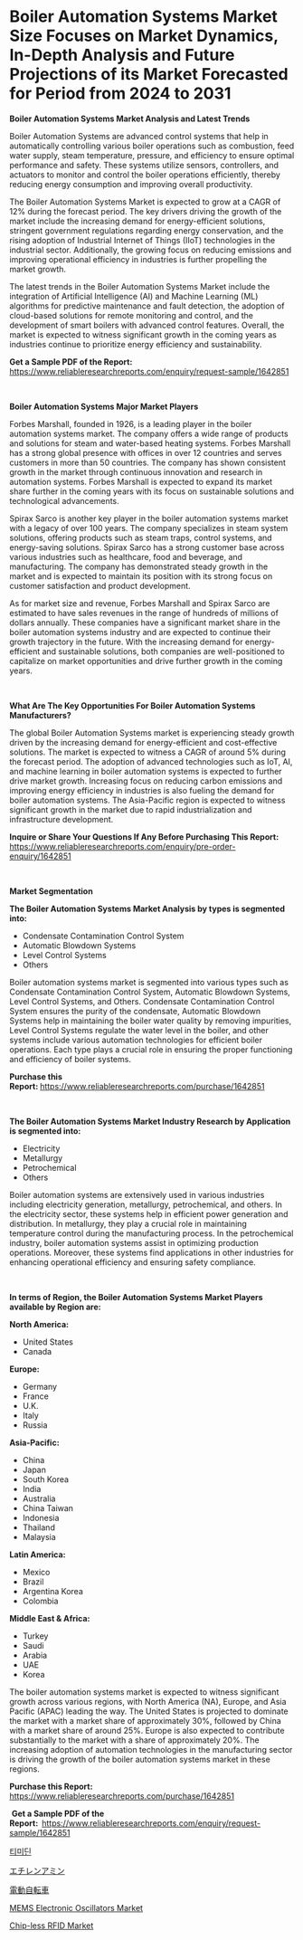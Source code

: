 <p><h1>Boiler Automation Systems Market Size Focuses on Market Dynamics, In-Depth Analysis and Future Projections of its Market Forecasted for Period from 2024 to 2031</h1></p><p><strong>Boiler Automation Systems Market Analysis and Latest Trends</strong></p>
<p><p>Boiler Automation Systems are advanced control systems that help in automatically controlling various boiler operations such as combustion, feed water supply, steam temperature, pressure, and efficiency to ensure optimal performance and safety. These systems utilize sensors, controllers, and actuators to monitor and control the boiler operations efficiently, thereby reducing energy consumption and improving overall productivity.</p><p>The Boiler Automation Systems Market is expected to grow at a CAGR of 12% during the forecast period. The key drivers driving the growth of the market include the increasing demand for energy-efficient solutions, stringent government regulations regarding energy conservation, and the rising adoption of Industrial Internet of Things (IIoT) technologies in the industrial sector. Additionally, the growing focus on reducing emissions and improving operational efficiency in industries is further propelling the market growth.</p><p>The latest trends in the Boiler Automation Systems Market include the integration of Artificial Intelligence (AI) and Machine Learning (ML) algorithms for predictive maintenance and fault detection, the adoption of cloud-based solutions for remote monitoring and control, and the development of smart boilers with advanced control features. Overall, the market is expected to witness significant growth in the coming years as industries continue to prioritize energy efficiency and sustainability.</p></p>
<p><strong>Get a Sample PDF of the Report:&nbsp;</strong> <a href="https://www.reliableresearchreports.com/enquiry/request-sample/1642851">https://www.reliableresearchreports.com/enquiry/request-sample/1642851</a></p>
<p>&nbsp;</p>
<p><strong>Boiler Automation Systems Major Market Players</strong></p>
<p><p>Forbes Marshall, founded in 1926, is a leading player in the boiler automation systems market. The company offers a wide range of products and solutions for steam and water-based heating systems. Forbes Marshall has a strong global presence with offices in over 12 countries and serves customers in more than 50 countries. The company has shown consistent growth in the market through continuous innovation and research in automation systems. Forbes Marshall is expected to expand its market share further in the coming years with its focus on sustainable solutions and technological advancements.</p><p>Spirax Sarco is another key player in the boiler automation systems market with a legacy of over 100 years. The company specializes in steam system solutions, offering products such as steam traps, control systems, and energy-saving solutions. Spirax Sarco has a strong customer base across various industries such as healthcare, food and beverage, and manufacturing. The company has demonstrated steady growth in the market and is expected to maintain its position with its strong focus on customer satisfaction and product development.</p><p>As for market size and revenue, Forbes Marshall and Spirax Sarco are estimated to have sales revenues in the range of hundreds of millions of dollars annually. These companies have a significant market share in the boiler automation systems industry and are expected to continue their growth trajectory in the future. With the increasing demand for energy-efficient and sustainable solutions, both companies are well-positioned to capitalize on market opportunities and drive further growth in the coming years.</p></p>
<p>&nbsp;</p>
<p><strong>What Are The Key Opportunities For Boiler Automation Systems Manufacturers?</strong></p>
<p><p>The global Boiler Automation Systems market is experiencing steady growth driven by the increasing demand for energy-efficient and cost-effective solutions. The market is expected to witness a CAGR of around 5% during the forecast period. The adoption of advanced technologies such as IoT, AI, and machine learning in boiler automation systems is expected to further drive market growth. Increasing focus on reducing carbon emissions and improving energy efficiency in industries is also fueling the demand for boiler automation systems. The Asia-Pacific region is expected to witness significant growth in the market due to rapid industrialization and infrastructure development.</p></p>
<p><strong>Inquire or Share Your Questions If Any Before Purchasing This Report:</strong> <a href="https://www.reliableresearchreports.com/enquiry/pre-order-enquiry/1642851">https://www.reliableresearchreports.com/enquiry/pre-order-enquiry/1642851</a></p>
<p>&nbsp;</p>
<p><strong>Market Segmentation</strong></p>
<p><strong>The Boiler Automation Systems Market Analysis by types is segmented into:</strong></p>
<p><ul><li>Condensate Contamination Control System</li><li>Automatic Blowdown Systems</li><li>Level Control Systems</li><li>Others</li></ul></p>
<p><p>Boiler automation systems market is segmented into various types such as Condensate Contamination Control System, Automatic Blowdown Systems, Level Control Systems, and Others. Condensate Contamination Control System ensures the purity of the condensate, Automatic Blowdown Systems help in maintaining the boiler water quality by removing impurities, Level Control Systems regulate the water level in the boiler, and other systems include various automation technologies for efficient boiler operations. Each type plays a crucial role in ensuring the proper functioning and efficiency of boiler systems.</p></p>
<p><strong>Purchase this Report:&nbsp;</strong><a href="https://www.reliableresearchreports.com/purchase/1642851">https://www.reliableresearchreports.com/purchase/1642851</a></p>
<p>&nbsp;</p>
<p><strong>The Boiler Automation Systems Market Industry Research by Application is segmented into:</strong></p>
<p><ul><li>Electricity</li><li>Metallurgy</li><li>Petrochemical</li><li>Others</li></ul></p>
<p><p>Boiler automation systems are extensively used in various industries including electricity generation, metallurgy, petrochemical, and others. In the electricity sector, these systems help in efficient power generation and distribution. In metallurgy, they play a crucial role in maintaining temperature control during the manufacturing process. In the petrochemical industry, boiler automation systems assist in optimizing production operations. Moreover, these systems find applications in other industries for enhancing operational efficiency and ensuring safety compliance.</p></p>
<p>&nbsp;</p>
<p><strong>In terms of Region, the Boiler Automation Systems Market Players available by Region are:</strong></p>
<p>
    <p> <strong> North America: </strong>
        <ul>
            <li>United States</li>
            <li>Canada</li>
        </ul>
        </p> 
    <p> <strong> Europe: </strong>
        <ul>
            <li>Germany</li>
            <li>France</li>
            <li>U.K.</li>
            <li>Italy</li>
            <li>Russia</li>
        </ul>
        </p> 
    <p> <strong> Asia-Pacific: </strong>
        <ul>
            <li>China</li>
            <li>Japan</li>
            <li>South Korea</li>
            <li>India</li>
            <li>Australia</li>
            <li>China Taiwan</li>
            <li>Indonesia</li>
            <li>Thailand</li>
            <li>Malaysia</li>
        </ul>
        </p> 
    <p> <strong> Latin America: </strong>
        <ul>
            <li>Mexico</li>
            <li>Brazil</li>
            <li>Argentina Korea</li>
            <li>Colombia</li>
        </ul>
        </p> 
    <p> <strong> Middle East & Africa: </strong>
        <ul>
            <li>Turkey</li>
            <li>Saudi</li>
            <li>Arabia</li>
            <li>UAE</li>
            <li>Korea</li>
        </ul>
    </p>
    </p>
<p><p>The boiler automation systems market is expected to witness significant growth across various regions, with North America (NA), Europe, and Asia Pacific (APAC) leading the way. The United States is projected to dominate the market with a market share of approximately 30%, followed by China with a market share of around 25%. Europe is also expected to contribute substantially to the market with a share of approximately 20%. The increasing adoption of automation technologies in the manufacturing sector is driving the growth of the boiler automation systems market in these regions.</p></p>
<p><strong>Purchase this Report: </strong><a href="https://www.reliableresearchreports.com/purchase/1642851">https://www.reliableresearchreports.com/purchase/1642851</a></p>
<p>&nbsp;<strong>Get a Sample PDF of the Report:&nbsp;&nbsp;</strong><a href="https://www.reliableresearchreports.com/enquiry/request-sample/1642851">https://www.reliableresearchreports.com/enquiry/request-sample/1642851</a></p>
<p><strong></strong></p>
<p><p><a href="https://medium.com/@theodoretse_77468/%ED%8B%B0%EB%AF%B8%EB%94%98-%EC%8B%9C%EC%9E%A5-%EC%84%B1%EA%B3%B5%EC%A0%81%EC%9D%B8-%EB%B9%84%EC%A6%88%EB%8B%88%EC%8A%A4-%EC%A0%84%EB%9E%B5%EC%9D%98-%ED%95%B5%EC%8B%AC-2031%EB%85%84%EA%B9%8C%EC%A7%80-%EC%98%88%EC%B8%A1-bd58dbaedf55">티미딘</a></p><p><a href="https://medium.com/@javiermante/%E3%82%A8%E3%83%81%E3%83%AC%E3%83%B3%E3%82%A2%E3%83%9F%E3%83%B3%E5%B8%82%E5%A0%B4-%E6%88%90%E5%8A%9F%E3%81%99%E3%82%8B%E3%83%93%E3%82%B8%E3%83%8D%E3%82%B9%E6%88%A6%E7%95%A5%E3%81%AE%E9%8D%B52031%E5%B9%B4%E3%81%BE%E3%81%A7%E3%81%AE%E4%BA%88%E6%B8%AC-b415c7a5c43e">エチレンアミン</a></p><p><a href="https://medium.com/@sheliamoneyz1c4jitzdb7wqt/%E9%9B%BB%E5%8B%95%E8%87%AA%E8%BB%A2%E8%BB%8A%E5%B8%82%E5%A0%B4-%E7%AB%B6%E4%BA%89%E5%88%86%E6%9E%90-%E5%B8%82%E5%A0%B4%E5%8B%95%E5%90%91-2031%E5%B9%B4%E3%81%BE%E3%81%A7%E3%81%AE%E4%BA%88%E6%B8%AC-add84f279483">電動自転車</a></p><p><a href="https://military-diascia-e68.notion.site/MEMS-Electronic-Oscillators-Market-Insights-Market-Players-and-Forecast-Till-2031-657aaf665e7b44bf9ee38e5698577553">MEMS Electronic Oscillators Market</a></p><p><a href="https://iodized-pantydraco-05c.notion.site/Chip-less-RFID-Market-A-Comprehensive-Report-of-its-Market-Share-Growth-Trends-2024-2031-3a6fb66cbf8c48dfa269213e5fe240f8">Chip-less RFID Market</a></p></p>